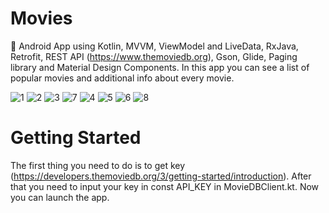 # Movies
🎥 Android App using Kotlin, MVVM, ViewModel and LiveData, RxJava, Retrofit, REST API (https://www.themoviedb.org), Gson, Glide, Paging library and Material Design Components. In this app you can see a list of popular movies and additional info about every movie.

![1](https://user-images.githubusercontent.com/76612421/177036482-aebb868e-3603-489e-a4b5-9020ef6ccad6.PNG)
![2](https://user-images.githubusercontent.com/76612421/177036484-12e4894e-113d-45a6-86d0-ac30581599f5.PNG)
![3](https://user-images.githubusercontent.com/76612421/177036485-57a2bee0-2b6d-4384-b2cc-3c6f3c4ec390.PNG)
![7](https://user-images.githubusercontent.com/76612421/177036488-45cd672a-d322-4264-a547-5315cb583209.PNG)
![4](https://user-images.githubusercontent.com/76612421/177036492-edf38d94-cfe0-42f6-ade9-e219894b4e05.PNG)
![5](https://user-images.githubusercontent.com/76612421/177036493-02b20adf-5236-49f3-a13a-8bcc10d280f5.PNG)
![6](https://user-images.githubusercontent.com/76612421/177036495-1978f398-fc50-43e6-a206-b41427f203e6.PNG)
![8](https://user-images.githubusercontent.com/76612421/177036497-0dd89e82-38a8-4cff-a303-afe0803f130a.PNG)


# Getting Started
The first thing you need to do is to get key (https://developers.themoviedb.org/3/getting-started/introduction). After that you need to input your key in const API_KEY in MovieDBClient.kt. Now you can launch the app.
